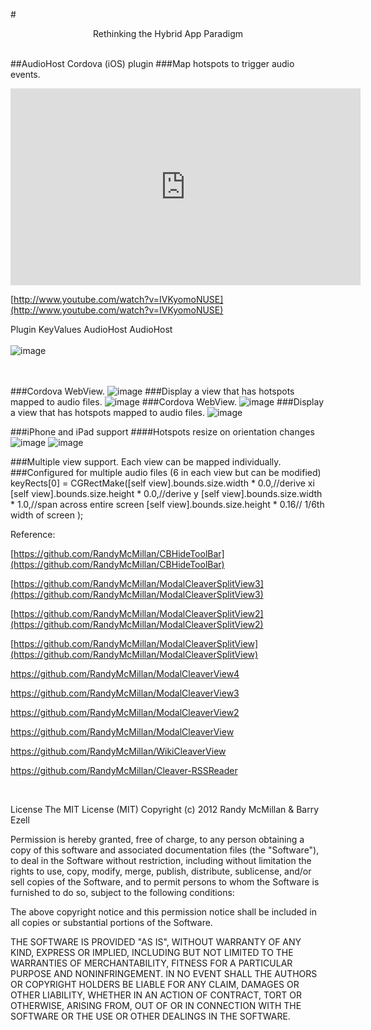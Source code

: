 #<center>Rethinking the Hybrid App Paradigm</center><br>


##AudioHost Cordova (iOS) plugin
###Map hotspots to trigger audio events.



<iframe width="560" height="315" src="http://www.youtube.com/embed/IVKyomoNUSE" frameborder="0" allowfullscreen></iframe>

[http://www.youtube.com/watch?v=IVKyomoNUSE](http://www.youtube.com/watch?v=IVKyomoNUSE)

Plugin KeyValues AudioHost AudioHost<br><br>
![image](https://github.com/RandyMcMillan/AudioHost/raw/master/keyValues.png)
<br><br><br>

###Cordova WebView.
![image](https://github.com/RandyMcMillan/AudioHost/raw/master/ScreenShots/iPadCDVLandscape.png)
###Display a view that has hotspots mapped to audio files.
![image](https://github.com/RandyMcMillan/AudioHost/raw/master/ScreenShots/iPadLandscape.png)
###Cordova WebView.
![image](https://github.com/RandyMcMillan/AudioHost/raw/master/ScreenShots/iPadCDVPortrait.png)
###Display a view that has hotspots mapped to audio files.
![image](https://github.com/RandyMcMillan/AudioHost/raw/master/ScreenShots/iPadPortrait.png)

###iPhone and iPad support
####Hotspots resize on orientation changes
![image](https://github.com/RandyMcMillan/AudioHost/raw/master/ScreenShots/iPhonePortrait.png)
![image](https://github.com/RandyMcMillan/AudioHost/raw/master/ScreenShots/iPhoneLandscape.png)

###Multiple view support. Each view can be mapped individually.
###Configured for multiple audio files (6 in each view but can be modified)
        keyRects[0] = CGRectMake([self view].bounds.size.width * 0.0,//derive xi
                                     [self view].bounds.size.height * 0.0,//derive y
                                     [self view].bounds.size.width * 1.0,//span across entire screen
                                     [self view].bounds.size.height * 0.16// 1/6th width of screen
                                     );

Reference:

[https://github.com/RandyMcMillan/CBHideToolBar](https://github.com/RandyMcMillan/CBHideToolBar)

[https://github.com/RandyMcMillan/ModalCleaverSplitView3](https://github.com/RandyMcMillan/ModalCleaverSplitView3)

[https://github.com/RandyMcMillan/ModalCleaverSplitView2](https://github.com/RandyMcMillan/ModalCleaverSplitView2)

[https://github.com/RandyMcMillan/ModalCleaverSplitView](https://github.com/RandyMcMillan/ModalCleaverSplitView)

[https://github.com/RandyMcMillan/ModalCleaverView4
](https://github.com/RandyMcMillan/ModalCleaverView4
)

[https://github.com/RandyMcMillan/ModalCleaverView3
](https://github.com/RandyMcMillan/ModalCleaverView3
)

[https://github.com/RandyMcMillan/ModalCleaverView2
](https://github.com/RandyMcMillan/ModalCleaverView2
)

[https://github.com/RandyMcMillan/ModalCleaverView
](https://github.com/RandyMcMillan/ModalCleaverView
)


[https://github.com/RandyMcMillan/WikiCleaverView
](https://github.com/RandyMcMillan/WikiCleaverView
)

[https://github.com/RandyMcMillan/Cleaver-RSSReader
](https://github.com/RandyMcMillan/Cleaver-RSSReader
)



<br>

License
The MIT License (MIT) Copyright (c) 2012 Randy McMillan & Barry Ezell

Permission is hereby granted, free of charge, to any person obtaining a copy of this software and associated documentation files (the "Software"), to deal in the Software without restriction, including without limitation the rights to use, copy, modify, merge, publish, distribute, sublicense, and/or sell copies of the Software, and to permit persons to whom the Software is furnished to do so, subject to the following conditions:

The above copyright notice and this permission notice shall be included in all copies or substantial portions of the Software.

THE SOFTWARE IS PROVIDED "AS IS", WITHOUT WARRANTY OF ANY KIND, EXPRESS OR IMPLIED, INCLUDING BUT NOT LIMITED TO THE WARRANTIES OF MERCHANTABILITY, FITNESS FOR A PARTICULAR PURPOSE AND NONINFRINGEMENT. IN NO EVENT SHALL THE AUTHORS OR COPYRIGHT HOLDERS BE LIABLE FOR ANY CLAIM, DAMAGES OR OTHER LIABILITY, WHETHER IN AN ACTION OF CONTRACT, TORT OR OTHERWISE, ARISING FROM, OUT OF OR IN CONNECTION WITH THE SOFTWARE OR THE USE OR OTHER DEALINGS IN THE SOFTWARE.
 
 

